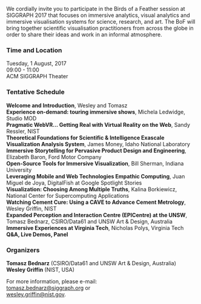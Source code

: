 We cordially invite you to participate in the Birds of a Feather session at
SIGGRAPH 2017 that focuses on immersive analytics, visual analytics and
immersive visualisation systems for science, research, and art. The BoF will
bring together scientific visualisation practitioners from across the globe in
order to share their ideas and work in an informal atmosphere.

### Time and Location

Tuesday, 1 August, 2017<br>
09:00 - 11:00<br>
ACM SIGGRAPH Theater

### Tentative Schedule

**Welcome and Introduction**, Wesley and Tomasz<br>
**Experience on-demand: touring immersive shows**, Michela Ledwidge, Studio MOD<br>
**Pragmatic WebVR... Getting Real with Virtual Reality on the Web**, Sandy Ressler, NIST<br>
**Theoretical Foundations for Scientific & Intelligence Exascale Visualization Analysis System**, James Money, Idaho National Laboratory<br>
**Immersive Storytelling for Pervasive Product Design and Engineering**, Elizabeth Baron, Ford Motor Company<br>
**Open-Source Tools for Immersive Visualization**, Bill Sherman, Indiana University<br>
**Leveraging Mobile and Web Technologies Empathic Computing**, Juan Miguel de Joya, DigitalFish at Google Spotlight Stories<br>
**Visualization: Choosing Among Multiple Truths**, Kalina Borkiewicz, National Center for Supercomputing Applications<br>
**Watching Cement Cure: Using a CAVE to Advance Cement Metrology**, Wesley Griffin, NIST<br>
**Expanded Perception and Interaction Centre (EPICentre) at the UNSW**, Tomasz Bednarz, CSIRO/Data61 and UNSW Art & Design, Australia<br>
**Immersive Experiences at Virginia Tech**, Nicholas Polys, Virginia Tech<br>
**Q&A, Live Demos, Panel**

### Organizers

**Tomasz Bednarz** (CSIRO/Data61 and UNSW Art & Design, Australia)<br>
**Wesley Griffin** (NIST, USA)

For more information, please e-mail:<br>
[tomasz.bednarz@siggraph.org](mailto:tomasz.bednard@siggraph.org) or<br>
[wesley.griffin@nist.gov](mailto:wesley.griffin@nist.gov).

